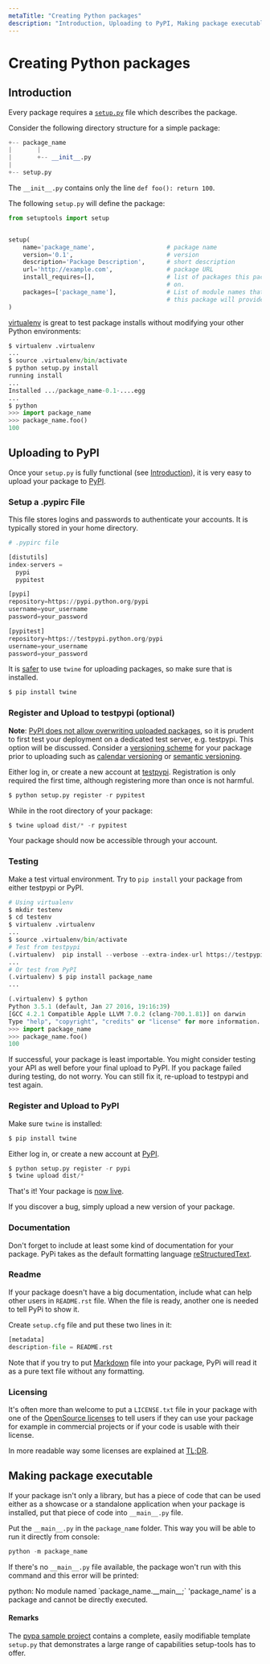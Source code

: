 ```yaml
---
metaTitle: "Creating Python packages"
description: "Introduction, Uploading to PyPI, Making package executable"
---
```


# Creating Python packages



## Introduction


Every package requires a [`setup.py`](https://docs.python.org/3/distutils/setupscript.html#writing-the-setup-script) file which describes the package.

Consider the following directory structure for a simple package:

```py
+-- package_name
|       |
|       +-- __init__.py
|       
+-- setup.py

```

The `__init__.py` contains only the line `def foo(): return 100`.

The following `setup.py` will define the package:

```py
from setuptools import setup


setup(
    name='package_name',                    # package name
    version='0.1',                          # version
    description='Package Description',      # short description
    url='http://example.com',               # package URL
    install_requires=[],                    # list of packages this package depends
                                            # on.
    packages=['package_name'],              # List of module names that installing
                                            # this package will provide.
)

```

[virtualenv](https://virtualenv.pypa.io/en/stable/) is great to test package installs without modifying your other Python environments:

```py
$ virtualenv .virtualenv
...
$ source .virtualenv/bin/activate
$ python setup.py install
running install
...
Installed .../package_name-0.1-....egg
...
$ python
>>> import package_name
>>> package_name.foo() 
100

```



## Uploading to PyPI


Once your `setup.py` is fully functional (see [Introduction](http://stackoverflow.com/documentation/python/1381/creating-python-packages/4500/introduction)), it is very easy to upload your package to [PyPI](https://pypi.python.org/).

### Setup a .pypirc File

This file stores logins and passwords to authenticate your accounts.  It is typically stored in your home directory.

```py
# .pypirc file

[distutils]
index-servers =
  pypi
  pypitest

[pypi]
repository=https://pypi.python.org/pypi
username=your_username
password=your_password

[pypitest]
repository=https://testpypi.python.org/pypi
username=your_username
password=your_password

```

It is [safer](https://packaging.python.org/distributing/#upload-your-distributions) to use `twine` for uploading packages, so make sure that is installed.

```py
$ pip install twine

```

### Register and Upload to testpypi (optional)

**Note**: [PyPI does not allow overwriting uploaded packages](https://bitbucket.org/pypa/pypi/issues/206/cannot-overwrite-package-files), so it is prudent to first test your deployment on a dedicated test server, e.g. testpypi.  This option will be discussed. Consider a [versioning scheme](https://caremad.io/2016/02/versioning-software/) for your package prior to uploading such as [calendar versioning](http://sedimental.org/designing_a_version.html#calendar_versioning) or [semantic versioning](http://semver.org/).

Either log in, or create a new account at [testpypi](https://testpypi.python.org/pypi). Registration is only required the first time, although registering more than once is not harmful.

```py
$ python setup.py register -r pypitest

```

While in the root directory of your package:

```py
$ twine upload dist/* -r pypitest

```

Your package should now be accessible through your account.

### Testing

Make a test virtual environment.  Try to `pip install` your package from either testpypi or PyPI.

```py
# Using virtualenv
$ mkdir testenv
$ cd testenv
$ virtualenv .virtualenv
...
$ source .virtualenv/bin/activate
# Test from testpypi
(.virtualenv)  pip install --verbose --extra-index-url https://testpypi.python.org/pypi package_name
...
# Or test from PyPI
(.virtualenv) $ pip install package_name
...

(.virtualenv) $ python
Python 3.5.1 (default, Jan 27 2016, 19:16:39)
[GCC 4.2.1 Compatible Apple LLVM 7.0.2 (clang-700.1.81)] on darwin
Type "help", "copyright", "credits" or "license" for more information.
>>> import package_name
>>> package_name.foo()
100

```

If successful, your package is least importable.  You might consider testing your API as well before your final upload to PyPI.  If you package failed during testing, do not worry.  You can still fix it, re-upload to testpypi and test again.

### Register and Upload to PyPI

Make sure `twine` is installed:

```py
$ pip install twine

```

Either log in, or create a new account at [PyPI](https://pypi.python.org/pypi).

```py
$ python setup.py register -r pypi
$ twine upload dist/*

```

That's it! Your package is [now live](https://pypi.python.org/pypi/package_name).

If you discover a bug, simply upload a new version of your package.

### Documentation

Don't forget to include at least some kind of documentation for your package. PyPi takes as the default formatting language [reStructuredText](http://stackoverflow.com/documentation/restructuredtext).

### Readme

If your package doesn't have a big documentation, include what can help other users in `README.rst` file. When the file is ready, another one is needed to tell PyPi to show it.

Create `setup.cfg` file and put these two lines in it:

```py
[metadata]
description-file = README.rst

```

Note that if you try to put [Markdown](http://stackoverflow.com/documentation/markdown) file into your package, PyPi will read it as a pure text file without any formatting.

### Licensing

It's often more than welcome to put a `LICENSE.txt` file in your package with one of the [OpenSource licenses](https://opensource.org/licenses) to tell users if they can use your package for example in commercial projects or if your code is usable with their license.

In more readable way some licenses are explained at [TL;DR](https://tldrlegal.com/).



## Making package executable


If your package isn't only a library, but has a piece of code that can be used either as a showcase or a standalone application when your package is installed, put that piece of code into `__main__.py` file.

Put the `__main__.py` in the `package_name` folder. This way you will be able to run it directly from console:

```py
python -m package_name

```

If there's no `__main__.py` file available, the package won't run with this command and this error will be printed:

> 
<p>python: No module named `package_name.__main__;` 'package_name' is a package
and cannot be directly executed.</p>




#### Remarks


The [pypa sample project](https://github.com/pypa/sampleproject) contains a complete, easily modifiable template `setup.py` that demonstrates a large range of capabilities setup-tools has to offer.

